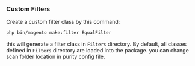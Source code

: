 ### Custom Filters

Create a custom filter class by this command:

```sh
php bin/magento make:filter EqualFilter

```

this will generate a filter class in `Filters` directory. By default, all classes defined in `Filters` directory are loaded into the package. you can change scan folder location in purity config file.